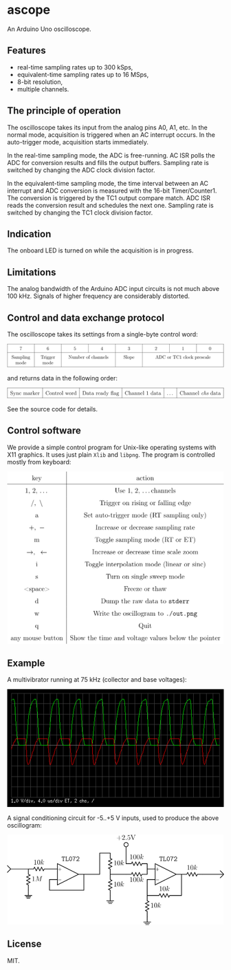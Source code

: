 # ascope
An Arduino Uno oscilloscope.

## Features
* real-time sampling rates up to 300 kSps,
* equivalent-time sampling rates up to 16 MSps,
* 8-bit resolution,
* multiple channels.

## The principle of operation
The oscilloscope takes its input from the analog pins A0, A1, etc. In
the normal mode, acquisition is triggered when an AC interrupt occurs.
In the auto-trigger mode, acquisition starts immediately.

In the real-time sampling mode, the ADC is free-running. AC ISR polls
the ADC for conversion results and fills the output buffers. Sampling
rate is switched by changing the ADC clock division factor.

In the equivalent-time sampling mode, the time interval between an AC
interrupt and ADC conversion is measured with the 16-bit Timer/Counter1.
The conversion is triggered by the TC1 output compare match. ADC ISR
reads the conversion result and schedules the next one. Sampling rate is
switched by changing the TC1 clock division factor.

## Indication
The onboard LED is turned on while the acquisition is in progress.

## Limitations
The analog bandwidth of the Arduino ADC input circuits is not much above
100 kHz. Signals of higher frequency are considerably distorted.

## Control and data exchange protocol
The oscilloscope takes its settings from a single-byte control word:

![](docs/cw.svg)

and returns data in the following order:

![](docs/data.svg)

See the source code for details.

## Control software
We provide a simple control program for Unix-like operating systems with
X11 graphics. It uses just plain `Xlib` and `libpng`. The program is
controlled mostly from keyboard:

![](docs/keys.svg)

## Example
A multivibrator running at 75 kHz (collector and base voltages):

![](docs/out.png)

A signal conditioning circuit for -5..+5 V inputs, used to produce
the above oscillogram:

![](docs/cond.svg)

## License
MIT.
